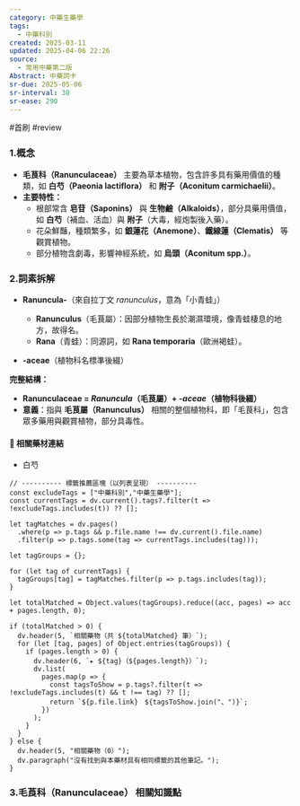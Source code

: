 ```yaml
---
category: 中藥生藥學
tags:
  - 中藥科別
created: 2025-03-11
updated: 2025-04-06 22:26
source:
  - 常用中藥第二版
Abstract: 中藥詞卡
sr-due: 2025-05-06
sr-interval: 30
sr-ease: 290
---
```

#首刷 #review 
### 1.概念
- **毛茛科（Ranunculaceae）** 主要為草本植物，包含許多具有藥用價值的種類，如 **白芍（Paeonia lactiflora）** 和 **附子（Aconitum carmichaelii）**。  
- **主要特性：**  
  - 根部常含 **皂苷（Saponins）** 與 **生物鹼（Alkaloids）**，部分具藥用價值，如 **白芍**（補血、活血）與 **附子**（大毒，經炮製後入藥）。  
  - 花朵鮮豔，種類繁多，如 **銀蓮花（Anemone）**、**鐵線蓮（Clematis）** 等觀賞植物。  
  - 部分植物含劇毒，影響神經系統，如 **烏頭（Aconitum spp.）**。  

### 2.詞素拆解
- **Ranuncula-**（來自拉丁文 *ranunculus*，意為「小青蛙」）  
  - **Ranunculus**（毛茛屬）：因部分植物生長於潮濕環境，像青蛙棲息的地方，故得名。  
  - **Rana**（青蛙）：同源詞，如 **Rana temporaria**（歐洲褐蛙）。  

- **-aceae**（植物科名標準後綴）  

**完整結構：**
- **Ranunculaceae = *Ranuncula*（毛茛屬）+ *-aceae*（植物科後綴）**  
- **意義**：指與 **毛茛屬（Ranunculus）** 相關的整個植物科，即「毛茛科」，包含眾多藥用與觀賞植物，部分具毒性。  


#### 📌 相關藥材連結
- 白芍



```dataviewjs
// ---------- 標籤推薦區塊（以列表呈現） ----------
const excludeTags = ["中藥科別","中藥生藥學"];
const currentTags = dv.current().tags?.filter(t => !excludeTags.includes(t)) ?? [];

let tagMatches = dv.pages()
  .where(p => p.tags && p.file.name !== dv.current().file.name)
  .filter(p => p.tags.some(tag => currentTags.includes(tag)));

let tagGroups = {};

for (let tag of currentTags) {
  tagGroups[tag] = tagMatches.filter(p => p.tags.includes(tag));
}

let totalMatched = Object.values(tagGroups).reduce((acc, pages) => acc + pages.length, 0);

if (totalMatched > 0) {
  dv.header(5, `相關藥物（共 ${totalMatched} 筆）`);
  for (let [tag, pages] of Object.entries(tagGroups)) {
    if (pages.length > 0) {
      dv.header(6, `▸ ${tag}（${pages.length}）`);
      dv.list(
        pages.map(p => {
          const tagsToShow = p.tags?.filter(t => !excludeTags.includes(t) && t !== tag) ?? [];
          return `${p.file.link}　${tagsToShow.join("、")}`;
        })
      );
    }
  }
} else {
  dv.header(5, "相關藥物（0）");
  dv.paragraph("沒有找到與本藥材具有相同標籤的其他筆記。");
}
```





### 3.毛莨科（Ranunculaceae） 相關知識點




